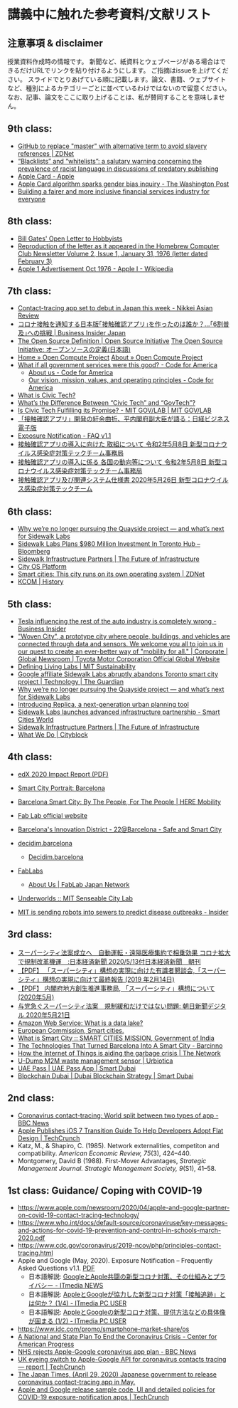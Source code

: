 # 講義中に触れた参考資料/文献リスト
## 注意事項 & disclaimer
授業資料作成時の情報です。
新聞など、紙資料とウェブページがある場合はできるだけURLでリンクを貼り付けるようにします。
ご指摘はissueを上げてください。
スライドでとりあげている順に記載します。論文、書籍、ウェブサイトなど、種別によるカテゴリーごとに並べているわけではないので留意ください。
なお、記事、論文をここに取り上げることは、私が賛同することを意味しません。

## 9th class:
- [GitHub to replace "master" with alternative term to avoid slavery references \| ZDNet](https://www.zdnet.com/article/github-to-replace-master-with-alternative-term-to-avoid-slavery-references/)
- [“Blacklists” and “whitelists”: a salutary warning concerning the prevalence of racist language in discussions of predatory publishing](https://www.ncbi.nlm.nih.gov/pmc/articles/PMC6148600/)
- [Apple Card \- Apple](https://www.apple.com/apple-card/)
- [Apple Card algorithm sparks gender bias inquiry \- The Washington Post](https://www.washingtonpost.com/business/2019/11/11/apple-card-algorithm-sparks-gender-bias-allegations-against-goldman-sachs/)
- [Building a fairer and more inclusive financial services industry for everyone](https://medium.com/@nydfs/building-a-fairer-and-more-inclusive-financial-services-industry-for-everyone-917183dae954)

## 8th class:
- [Bill Gates' Open Letter to Hobbyists](http://www.blinkenlights.com/classiccmp/gateswhine.html)
- [Reproduction of the letter as it appeared in the Homebrew Computer Club Newsletter Volume 2, Issue 1, January 31, 1976 (letter dated February 3)](http://www.digibarn.com/collections/newsletters/homebrew/V2_01/homebrew_V2_01_p2.jpg)
- [Apple 1 Advertisement Oct 1976 \- Apple I \- Wikipedia](https://en.wikipedia.org/wiki/Apple_I#/media/File:Apple_1_Advertisement_Oct_1976.jpg)

## 7th class:
- [Contact\-tracing app set to debut in Japan this week \- Nikkei Asian Review](https://asia.nikkei.com/Spotlight/Coronavirus/Contact-tracing-app-set-to-debut-in-Japan-this-week)
- [コロナ接触を通知する日本版｢接触確認アプリ｣を作ったのは誰か？…｢6割普及｣への挑戦 \| Business Insider Japan](https://www.businessinsider.jp/post-214726)
- [The Open Source Definition \| Open Source Initiative](https://opensource.org/osd)
    [The Open Source Initiative: オープンソースの定義\(日本語\)](https://opensource.jp/osd/osd-japanese.html)
- [Home » Open Compute Project](https://www.opencompute.org/)
    [About » Open Compute Project](https://www.opencompute.org/about)
- [What if all government services were this good? \- Code for America](https://www.codeforamerica.org/)
    - [About us \- Code for America](https://www.codeforamerica.org/about-us)
    - [Our vision, mission, values, and operating principles \- Code for America](https://www.codeforamerica.org/values)
- [What is Civic Tech?](https://www.govtech.com/civic/What-is-Civic-Tech.html)
- [What’s the Difference Between “Civic Tech” and “GovTech”?](https://www.citizenlab.co/blog/civic-tech/whats-difference-civic-tech-govtech/)
- [Is Civic Tech Fulfilling its Promise? \- MIT GOV/LAB \| MIT GOV/LAB](https://mitgovlab.org/updates/is-civic-tech-fulfilling-its-promise/)
- [「接触確認アプリ」開発の紆余曲折、平内閣府副大臣が語る：日経ビジネス電子版](https://business.nikkei.com/atcl/gen/19/00005/060200147/)
- [Exposure Notification \- FAQ v1\.1](https://covid19-static.cdn-apple.com/applications/covid19/current/static/contact-tracing/pdf/ExposureNotification-FAQv1.0.pdf)
- [接触確認アプリの導入に向けた 取組について 令和2年5月8日 新型コロナウイルス感染症対策テックチーム事務局](https://cio.go.jp/sites/default/files/uploads/documents/techteam_20200509_04.pdf)
- [接触確認アプリの導入に係る 各国の動向等について 令和2年5月8日 新型コロナウイルス感染症対策テックチーム事務局](https://cio.go.jp/sites/default/files/uploads/documents/techteam_20200508_02.pdf)
- [接触確認アプリ及び関連システム仕様書 2020年5月26日 新型コロナウイルス感染症対策テックチーム](https://cio.go.jp/sites/default/files/uploads/documents/techteam_20200526_01.pdf)

## 6th class:
- [Why we’re no longer pursuing the Quayside project — and what’s next for Sidewalk Labs](https://medium.com/sidewalk-talk/why-were-no-longer-pursuing-the-quayside-project-and-what-s-next-for-sidewalk-labs-9a61de3fee3a)
- [Sidewalk Labs Plans $980 Million Investment In Toronto Hub – Bloomberg](https://www.bloomberg.com/news/articles/2019-06-24/sidewalk-labs-plans-980-million-investment-in-toronto-tech-city)
- [Sidewalk Infrastructure Partners | The Future of Infrastructure](https://www.sidewalkinfra.com/)
- [City OS Platform](https://cityoscommunity.com/en/plataforma-city-os/)
- [Smart cities: This city runs on its own operating system \| ZDNet](https://www.zdnet.com/article/smart-cities-this-city-runs-on-its-own-operating-system/)
- [KCOM | History](https://www.kcomgroupltd.com/about-us/our-business/history/)


## 5th class:
- [Tesla influencing the rest of the auto industry is completely wrong \- Business Insider](https://www.businessinsider.com/tesla-influencing-auto-industry-is-wrong-2019-1)
- ["Woven City", a prototype city where people, buildings, and vehicles are connected through data and sensors\. We welcome you all to join us in our quest to create an ever\-better way of "mobility for all\." \| Corporate \| Global Newsroom \| Toyota Motor Corporation Official Global Website](https://global.toyota/en/newsroom/corporate/31221914.html)
- [Defining Living Labs \| MIT Sustainability](https://sustainability.mit.edu/defining-living-labs)
- [Google affiliate Sidewalk Labs abruptly abandons Toronto smart city project \| Technology \| The Guardian](https://www.theguardian.com/technology/2020/may/07/google-sidewalk-labs-toronto-smart-city-abandoned)
- [Why we’re no longer pursuing the Quayside project — and what’s next for Sidewalk Labs](https://medium.com/sidewalk-talk/why-were-no-longer-pursuing-the-quayside-project-and-what-s-next-for-sidewalk-labs-9a61de3fee3a)
- [Introducing Replica, a next\-generation urban planning tool](https://medium.com/sidewalk-talk/introducing-replica-a-next-generation-urban-planning-tool-1b7425222e9e)
- [Sidewalk Labs launches advanced infrastructure partnership \- Smart Cities World](https://www.smartcitiesworld.net/news/news/sidewalk-labs-launches-advanced-infrastructure-partnership-4543)
- [Sidewalk Infrastructure Partners \| The Future of Infrastructure](https://www.sidewalkinfra.com/)
- [What We Do \| Cityblock](https://www.cityblock.com/approach)

## 4th class:
- [edX 2020 Impact Report (PDF)](https://www.edx.org/sites/default/files/2020-impact-report.pdf)

- [Smart City Portrait: Barcelona](https://hub.beesmart.city/city-portraits/smart-city-portrait-Barcelona)
- [Barcelona Smart City: By The People, For The People \| HERE Mobility](https://mobility.here.com/learn/smart-city-initiatives/barcelona-smart-city-people-people)
- [Fab Lab official website](https://www.fablabs.io/)
- [Barcelona's Innovation District \- 22@Barcelona \- Safe and Smart City](https://safesmart.city/en/district-22-barcelona/)
- [decidim\.barcelona](https://www.decidim.barcelona/)
  - [Decidim\.barcelona](http://www.eurocities.eu/eurocities/documents/Decidim-barcelona-WSPO-AZ9ATM)
- [FabLabs](https://www.fablabs.io/)  
  - [About Us \| FabLab Japan Network](http://fablabjapan.org/about/)
- [Underworlds :: MIT Senseable City Lab](http://senseable.mit.edu/uw-24h-study/)
- [MIT is sending robots into sewers to predict disease outbreaks \- Insider](https://www.insider.com/mit-underworlds-sends-robots-into-sewers-2016-8)

## 3rd class:
- [スーパーシティ法案成立へ　自動運転・遠隔医療集約で相乗効果 コロナ拡大で規制改革機運　:日本経済新聞 2020/5/13付日本経済新聞　朝刊](https://www.nikkei.com/article/DGKKZO58993860S0A510C2PP8000/)
- [【PDF】 「スーパーシティ」構想の実現に向けた有識者懇談会,「スーパーシティ」構想の実現に向けて最終報告 (2019 年2月14日)](https://www.kantei.go.jp/jp/singi/tiiki/kokusentoc/supercity/torikumi.pdf)
- [【PDF】 内閣府地方創生推進事務局, 「スーパーシティ」構想について  (2020年5月)](https://www.kantei.go.jp/jp/singi/tiiki/kokusentoc/supercity/supercity.pdf)
- [与党急ぐスーパーシティ法案　規制緩和だけではない問題: 朝日新聞デジタル 2020年5月21日](https://www.asahi.com/articles/ASN5N6RSBN5NUTFK004.html)
- [Amazon Web Service: What is a data lake?](https://aws.amazon.com/big-data/datalakes-and-analytics/what-is-a-data-lake/)
- [European Commission, Smart cities.](https://ec.europa.eu/info/eu-regional-and-urban-development/topics/cities-and-urban-development/city-initiatives/smart-cities_en)
- [What is Smart City :: SMART CITIES MISSION, Government of India](http://smartcities.gov.in/content/innerpage/what-is-smart-city.php)
- [The Technologies That Turned Barcelona Into A Smart City \- Barcinno](http://www.barcinno.com/barcelona-smart-city-technologies/)
- [How the Internet of Things is aiding the garbage crisis \| The Network](https://newsroom.cisco.com/feature-content?articleId=1757267)
- [U\-Dump M2M waste management sensor \| Urbiotica](https://www.urbiotica.com/en/producto/u-dump-m2m-2/)
- [UAE Pass \| UAE Pass App \| Smart Dubai](https://www.smartdubai.ae/apps-services/uae-pass)
- [Blockchain Dubai \| Dubai Blockchain Strategy \| Smart Dubai](https://www.smartdubai.ae/initiatives/blockchain)


## 2nd class: 
- [Coronavirus contact\-tracing: World split between two types of app \- BBC News](https://www.bbc.com/news/technology-52355028)
- [Apple Publishes iOS 7 Transition Guide To Help Developers Adopt Flat Design \| TechCrunch](https://techcrunch.com/2013/06/10/apple-publishes-ios-7-transition-guide-to-help-developers-adopt-flat-design/)
- Katz, M., & Shapiro, C. (1985). Network externalities, competiton and compatibility. *American Economic Review, 75*(3), 424–440.
- Montgomery, David B (1988). First-Mover Advantages, *Strategic Management Journal. Strategic Management Society, 9*(S1), 41–58. 

## 1st class: Guidance/ Coping with COVID-19
- https://www.apple.com/newsroom/2020/04/apple-and-google-partner-on-covid-19-contact-tracing-technology/
- https://www.who.int/docs/default-source/coronaviruse/key-messages-and-actions-for-covid-19-prevention-and-control-in-schools-march-2020.pdf
- https://www.cdc.gov/coronavirus/2019-ncov/php/principles-contact-tracing.html
- Apple and Google (May, 2020). Exposure Notification – Frequently Asked Questions v1.1. [PDF](https://covid19-static.cdn-apple.com/applications/covid19/current/static/contact-tracing/pdf/ExposureNotification-FAQv1.1.pdf)
  - 日本語解説: [GoogleとApple共闘の新型コロナ対策、その仕組みとプライバシー \- ITmedia NEWS](https://www.itmedia.co.jp/news/articles/2004/11/news018.html)
  - 日本語解説: [AppleとGoogleが協力した新型コロナ対策「接触追跡」とは何か？ \(1/4\) \- ITmedia PC USER](https://www.itmedia.co.jp/pcuser/articles/2004/11/news027.html)
  - 日本語解説:  [AppleとGoogleの新型コロナ対策、提供方法などの具体像が固まる \(1/2\) \- ITmedia PC USER](https://www.itmedia.co.jp/pcuser/articles/2005/05/news016.html)
- https://www.idc.com/promo/smartphone-market-share/os
- [A National and State Plan To End the Coronavirus Crisis \- Center for American Progress](https://www.americanprogress.org/issues/healthcare/news/2020/04/03/482613/national-state-plan-end-coronavirus-crisis/)
- [NHS rejects Apple\-Google coronavirus app plan \- BBC News](https://www.bbc.com/news/technology-52441428)
- [UK eyeing switch to Apple\-Google API for coronavirus contacts tracing — report \| TechCrunch](https://techcrunch.com/2020/05/07/uk-eyeing-switch-to-apple-google-api-for-coronavirus-contacts-tracing-report/)
- [The Japan Times, (April 29, 2020) Japanese government to release coronavirus contact-tracing app in May.](https://www.japantimes.co.jp/news/2020/04/29/national/japanese-government-release-coronavirus-contact-tracing-app-may/)
- [Apple and Google release sample code, UI and detailed policies for COVID\-19 exposure\-notification apps \| TechCrunch](https://techcrunch.com/2020/05/04/apple-and-google-release-sample-code-and-detailed-policies-for-covid-19-exposure-notification-apps/)


